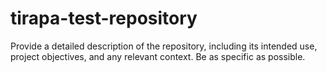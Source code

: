 # tirapa-test-repository
Provide a detailed description of the repository, including its intended use, project objectives, and any relevant context. Be as specific as possible.
